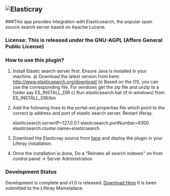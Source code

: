 ![Elasticray](https://github.com/R-Knowsys/elasticray/blob/master/elasticray-logo.png)
---
###This app provides integration with Elasticsearch, the popular open source search server based on Apache Lucene.

### License: This is released under the GNU-AGPL (Affero General Public License)

### How to use this plugin?
1) Install Elastic search server first. Ensure Java is installed in your machine.
	a) Download the latest version from here:
http://www.elasticsearch.org/download/
	b) Based on the OS, you can use the corresponding file. For windows get the zip file and unzip to a folder say ES_INSTALL_DIR
	c) Run elasticsearch.bat (if in windows) from ES_INSTALL_DIR/bin
	
2) Add the following lines to the portal-ext.properties file which point to the correct ip address and port of elastic search server. Restart liferay.

	elasticsearch.serverIP=127.0.0.1
	elasticsearch.portNumber=9300
	elasticsearch.cluster.name=elasticsearch

3) Download the Elasticray source from [here](https://github.com/R-Knowsys/elasticray/archive/master.zip) and deploy the plugin in your Liferay installation.

4) Once the installation is done, Do a "Reindex all search indexes" on from control panel -> Server Administration
	

### Development Status
Development is complete and v1.0 is released. [Download Here](https://github.com/R-Knowsys/elasticray/releases/download/v1.0/elasticsearch-web-1.0.0.0.war) It is been submitted to the Liferay Marketplace.

